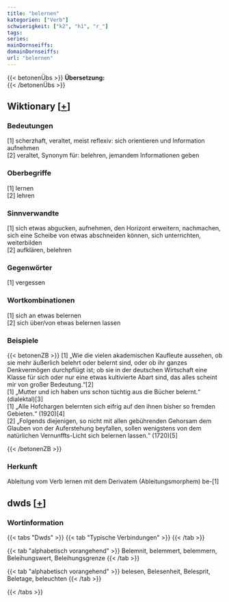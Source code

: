 ```yaml
---
title: "belernen"
kategorien: ["Verb"]
schwierigkeit: ["k2", "h1", "r_"]
tags:
series:
mainDornseiffs:
domainDornseiffs:
url: "belernen"
---
```


{{< betonenÜbs >}}
**Übersetzung:**  
{{< /betonenÜbs >}}

## Wiktionary [[+](https://de.wiktionary.org/wiki/belernen)]

### Bedeutungen
[1] scherzhaft, veraltet, meist reflexiv: sich orientieren und Information aufnehmen  
[2] veraltet, Synonym für: belehren, jemandem Informationen geben  

### Oberbegriffe
[1] lernen  
[2] lehren  

### Sinnverwandte
[1] sich etwas abgucken, aufnehmen, den Horizont erweitern, nachmachen, sich eine Scheibe von etwas abschneiden können, sich unterrichten, weiterbilden  
[2] aufklären, belehren  

### Gegenwörter
[1] vergessen  

### Wortkombinationen
[1] sich an etwas belernen  
[2] sich über/von etwas belernen lassen  

### Beispiele
{{< betonenZB >}}
[1] „Wie die vielen akademischen Kaufleute aussehen, ob sie mehr äußerlich belehrt oder belernt sind, oder ob ihr ganzes Denkvermögen durchpflügt ist; ob sie in der deutschen Wirtschaft eine Klasse für sich oder nur eine etwas kultivierte Abart sind, das alles scheint mir von großer Bedeutung.“[2]  
[1] „Mutter und ich haben uns schon tüchtig aus die Bücher belernt.“ (dialektal)[3]  
[1] „Alle Hofchargen belernten sich eifrig auf den ihnen bisher so fremden Gebieten.“ (1920)[4]  
[2] „Folgends diejenigen, so nicht mit allen gebührenden Gehorsam dem Glauben von der Auferstehung beyfallen, sollen wenigstens von dem natürlichen Vernunffts-Licht sich belernen lassen.“ (1720)[5]  

{{< /betonenZB >}}
### Herkunft
Ableitung vom Verb lernen mit dem Derivatem (Ableitungsmorphem) be-[1]  



## dwds [[+](https://www.dwds.de/wb/belernen)]

### Wortinformation
{{< tabs "Dwds" >}}
{{< tab "Typische Verbindungen" >}}
{{< /tab >}}

{{< tab "alphabetisch vorangehend" >}}
Belemnit, belemmert, belemmern, Beleihungswert, Beleihungsgrenze
{{< /tab >}}

{{< tab "alphabetisch vorangehend" >}}
belesen, Belesenheit, Belesprit, Beletage, beleuchten
{{< /tab >}}

{{< /tabs >}}

